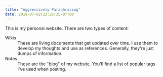 ```yaml
---
title: "Aggressively Paraphrasing"
date: 2019-07-02T23:26:35-07:00
---
```


This is my personal website.  There are two types of content:

<dl>
<dt>Wikis</dt>
<dd>These are living documents that get updated over time.  I use them to develop my thoughts and use as references.  Generally, they're just dumps of information.</dd>
<dt>Notes</dt>
<dd>These are the "blog" of my website.  You'll find a list of popular tags I've used when posting.</dd>
</dl>
